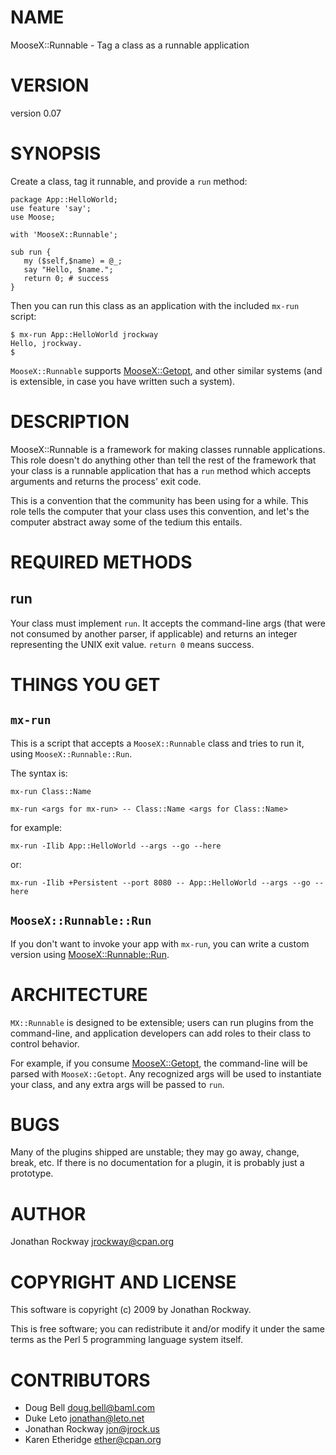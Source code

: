 # NAME

MooseX::Runnable - Tag a class as a runnable application

# VERSION

version 0.07

# SYNOPSIS

Create a class, tag it runnable, and provide a `run` method:

    package App::HelloWorld;
    use feature 'say';
    use Moose;

    with 'MooseX::Runnable';

    sub run {
       my ($self,$name) = @_;
       say "Hello, $name.";
       return 0; # success
    }

Then you can run this class as an application with the included
`mx-run` script:

    $ mx-run App::HelloWorld jrockway
    Hello, jrockway.
    $

`MooseX::Runnable` supports [MooseX::Getopt](https://metacpan.org/pod/MooseX::Getopt), and
other similar systems (and is extensible, in case you have written
such a system).

# DESCRIPTION

MooseX::Runnable is a framework for making classes runnable
applications.  This role doesn't do anything other than tell the rest
of the framework that your class is a runnable application that has a
`run` method which accepts arguments and returns the process' exit
code.

This is a convention that the community has been using for a while.
This role tells the computer that your class uses this convention, and
let's the computer abstract away some of the tedium this entails.

# REQUIRED METHODS

## run

Your class must implement `run`.  It accepts the command-line args
(that were not consumed by another parser, if applicable) and returns
an integer representing the UNIX exit value.  `return 0` means
success.

# THINGS YOU GET

## `mx-run`

This is a script that accepts a `MooseX::Runnable` class and tries to
run it, using `MooseX::Runnable::Run`.

The syntax is:

    mx-run Class::Name

    mx-run <args for mx-run> -- Class::Name <args for Class::Name>

for example:

    mx-run -Ilib App::HelloWorld --args --go --here

or:

    mx-run -Ilib +Persistent --port 8080 -- App::HelloWorld --args --go --here

## `MooseX::Runnable::Run`

If you don't want to invoke your app with `mx-run`, you can write a
custom version using [MooseX::Runnable::Run](https://metacpan.org/pod/MooseX::Runnable::Run).

# ARCHITECTURE

`MX::Runnable` is designed to be extensible; users can run plugins
from the command-line, and application developers can add roles to
their class to control behavior.

For example, if you consume [MooseX::Getopt](https://metacpan.org/pod/MooseX::Getopt), the
command-line will be parsed with `MooseX::Getopt`.  Any recognized
args will be used to instantiate your class, and any extra args will
be passed to `run`.

# BUGS

Many of the plugins shipped are unstable; they may go away, change,
break, etc.  If there is no documentation for a plugin, it is probably
just a prototype.

# AUTHOR

Jonathan Rockway <jrockway@cpan.org>

# COPYRIGHT AND LICENSE

This software is copyright (c) 2009 by Jonathan Rockway.

This is free software; you can redistribute it and/or modify it under
the same terms as the Perl 5 programming language system itself.

# CONTRIBUTORS

- Doug Bell <doug.bell@baml.com>
- Duke Leto <jonathan@leto.net>
- Jonathan Rockway <jon@jrock.us>
- Karen Etheridge <ether@cpan.org>
